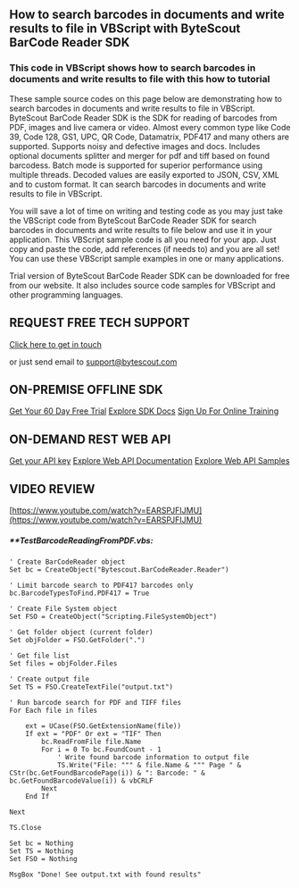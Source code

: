 ## How to search barcodes in documents and write results to file in VBScript with ByteScout BarCode Reader SDK

### This code in VBScript shows how to search barcodes in documents and write results to file with this how to tutorial

These sample source codes on this page below are demonstrating how to search barcodes in documents and write results to file in VBScript. ByteScout BarCode Reader SDK is the SDK for reading of barcodes from PDF, images and live camera or video. Almost every common type like Code 39, Code 128, GS1, UPC, QR Code, Datamatrix, PDF417 and many others are supported. Supports noisy and defective images and docs. Includes optional documents splitter and merger for pdf and tiff based on found barcodess. Batch mode is supported for superior performance using multiple threads. Decoded values are easily exported to JSON, CSV, XML and to custom format. It can search barcodes in documents and write results to file in VBScript.

You will save a lot of time on writing and testing code as you may just take the VBScript code from ByteScout BarCode Reader SDK for search barcodes in documents and write results to file below and use it in your application. This VBScript sample code is all you need for your app. Just copy and paste the code, add references (if needs to) and you are all set! You can use these VBScript sample examples in one or many applications.

Trial version of ByteScout BarCode Reader SDK can be downloaded for free from our website. It also includes source code samples for VBScript and other programming languages.

## REQUEST FREE TECH SUPPORT

[Click here to get in touch](https://bytescout.zendesk.com/hc/en-us/requests/new?subject=ByteScout%20BarCode%20Reader%20SDK%20Question)

or just send email to [support@bytescout.com](mailto:support@bytescout.com?subject=ByteScout%20BarCode%20Reader%20SDK%20Question) 

## ON-PREMISE OFFLINE SDK 

[Get Your 60 Day Free Trial](https://bytescout.com/download/web-installer?utm_source=github-readme)
[Explore SDK Docs](https://bytescout.com/documentation/index.html?utm_source=github-readme)
[Sign Up For Online Training](https://academy.bytescout.com/)


## ON-DEMAND REST WEB API

[Get your API key](https://pdf.co/documentation/api?utm_source=github-readme)
[Explore Web API Documentation](https://pdf.co/documentation/api?utm_source=github-readme)
[Explore Web API Samples](https://github.com/bytescout/ByteScout-SDK-SourceCode/tree/master/PDF.co%20Web%20API)

## VIDEO REVIEW

[https://www.youtube.com/watch?v=EARSPJFIJMU](https://www.youtube.com/watch?v=EARSPJFIJMU)




<!-- code block begin -->

##### ****TestBarcodeReadingFromPDF.vbs:**
    
```
' Create BarCodeReader object
Set bc = CreateObject("Bytescout.BarCodeReader.Reader")

' Limit barcode search to PDF417 barcodes only
bc.BarcodeTypesToFind.PDF417 = True

' Create File System object
Set FSO = CreateObject("Scripting.FileSystemObject")

' Get folder object (current folder)
Set objFolder = FSO.GetFolder(".")

' Get file list
Set files = objFolder.Files

' Create output file
Set TS = FSO.CreateTextFile("output.txt")

' Run barcode search for PDF and TIFF files
For Each file in files

	ext = UCase(FSO.GetExtensionName(file))	
	If ext = "PDF" Or ext = "TIF" Then
		bc.ReadFromFile file.Name
		For i = 0 To bc.FoundCount - 1
			' Write found barcode information to output file
			TS.Write("File: """ & file.Name & """ Page " & CStr(bc.GetFoundBarcodePage(i)) & ": Barcode: " & bc.GetFoundBarcodeValue(i)) & vbCRLF
		Next
    End If 
    
Next

TS.Close

Set bc = Nothing
Set TS = Nothing
Set FSO = Nothing

MsgBox "Done! See output.txt with found results"


```

<!-- code block end -->